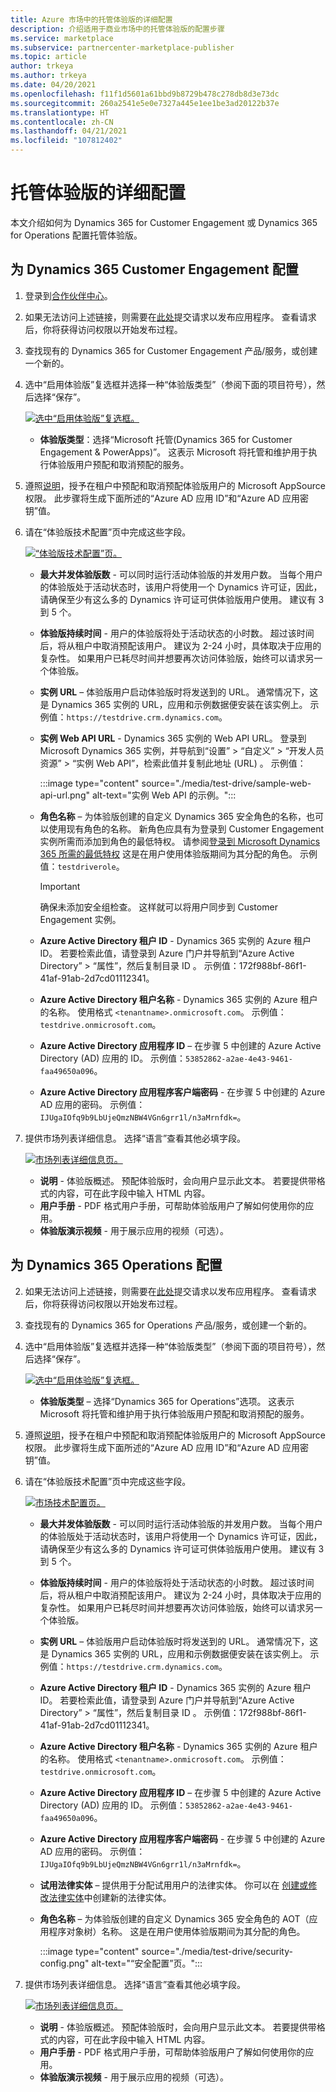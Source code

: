 ```yaml
---
title: Azure 市场中的托管体验版的详细配置
description: 介绍适用于商业市场中的托管体验版的配置步骤
ms.service: marketplace
ms.subservice: partnercenter-marketplace-publisher
ms.topic: article
author: trkeya
ms.author: trkeya
ms.date: 04/20/2021
ms.openlocfilehash: f11f1d5601a61bbd9b8729b478c278db8d3e73dc
ms.sourcegitcommit: 260a2541e5e0e7327a445e1ee1be3ad20122b37e
ms.translationtype: HT
ms.contentlocale: zh-CN
ms.lasthandoff: 04/21/2021
ms.locfileid: "107812402"
---
```

# <a name="detailed-configuration-for-hosted-test-drives"></a>托管体验版的详细配置

本文介绍如何为 Dynamics 365 for Customer Engagement 或 Dynamics 365 for Operations 配置托管体验版。

## <a name="configure-for-dynamics-365-customer-engagement"></a>为 Dynamics 365 Customer Engagement 配置

1. 登录到[合作伙伴中心](https://partner.microsoft.com/)。
2. 如果无法访问上述链接，则需要在[此处](https://appsource.microsoft.com/partners/list-an-app)提交请求以发布应用程序。 查看请求后，你将获得访问权限以开始发布过程。
3. 查找现有的 Dynamics 365 for Customer Engagement 产品/服务，或创建一个新的。
4. 选中“启用体验版”复选框并选择一种“体验版类型”（参阅下面的项目符号），然后选择“保存”。

    [![选中“启用体验版”复选框。](media/test-drive/enable-test-drive-check-box.png)](media/test-drive/enable-test-drive-check-box.png#lightbox)

    - **体验版类型**：选择“Microsoft 托管(Dynamics 365 for Customer Engagement & PowerApps)”。 这表示 Microsoft 将托管和维护用于执行体验版用户预配和取消预配的服务。

5. 遵照[说明](./test-drive-azure-subscription-setup.md)，授予在租户中预配和取消预配体验版用户的 Microsoft AppSource 权限。 此步骤将生成下面所述的“Azure AD 应用 ID”和“Azure AD 应用密钥”值。 
6. 请在“体验版技术配置”页中完成这些字段。

    [![“体验版技术配置”页。](media/test-drive/technical-config-details.png)](media/test-drive/technical-config-details.png#lightbox)

    - **最大并发体验版数** - 可以同时运行活动体验版的并发用户数。 当每个用户的体验版处于活动状态时，该用户将使用一个 Dynamics 许可证，因此，请确保至少有这么多的 Dynamics 许可证可供体验版用户使用。 建议有 3 到 5 个。
    - **体验版持续时间** - 用户的体验版将处于活动状态的小时数。 超过该时间后，将从租户中取消预配该用户。 建议为 2-24 小时，具体取决于应用的复杂性。 如果用户已耗尽时间并想要再次访问体验版，始终可以请求另一个体验版。
    - **实例 URL** – 体验版用户启动体验版时将发送到的 URL。 通常情况下，这是 Dynamics 365 实例的 URL，应用和示例数据便安装在该实例上。 示例值：`https://testdrive.crm.dynamics.com`。
    - **实例 Web API URL** - Dynamics 365 实例的 Web API URL。 登录到 Microsoft Dynamics 365 实例，并导航到“设置” > “自定义” > “开发人员资源” > “实例 Web API”，检索此值并复制此地址 (URL)   。 示例值：

        :::image type="content" source="./media/test-drive/sample-web-api-url.png" alt-text="实例 Web API 的示例。":::

    - **角色名称** – 为体验版创建的自定义 Dynamics 365 安全角色的名称，也可以使用现有角色的名称。 新角色应具有为登录到 Customer Engagement 实例所需而添加到角色的最低特权。 请参阅[登录到 Microsoft Dynamics 365 所需的最低特权](https://community.dynamics.com/crm/b/crminogic/archive/2016/11/24/minimum-privileges-required-to-login-microsoft-dynamics-365) 这是在用户使用体验版期间为其分配的角色。 示例值：`testdriverole`。
    
        > [!IMPORTANT]
        > 确保未添加安全组检查。 这样就可以将用户同步到 Customer Engagement 实例。

    - **Azure Active Directory 租户 ID** - Dynamics 365 实例的 Azure 租户 ID。 若要检索此值，请登录到 Azure 门户并导航到“Azure Active Directory” > “属性”，然后复制目录 ID 。 示例值：172f988bf-86f1-41af-91ab-2d7cd01112341。
    - **Azure Active Directory 租户名称** - Dynamics 365 实例的 Azure 租户的名称。 使用格式 `<tenantname>.onmicrosoft.com`。 示例值：`testdrive.onmicrosoft.com`。
    - **Azure Active Directory 应用程序 ID** – 在步骤 5 中创建的 Azure Active Directory (AD) 应用的 ID。 示例值：`53852862-a2ae-4e43-9461-faa49650a096`。
    - **Azure Active Directory 应用程序客户端密码** - 在步骤 5 中创建的 Azure AD 应用的密码。 示例值：`IJUgaIOfq9b9LbUjeQmzNBW4VGn6grr1l/n3aMrnfdk=`。

7. 提供市场列表详细信息。 选择“语言”查看其他必填字段。

    [![市场列表详细信息页。](media/test-drive/marketplace-listing-details.png)](media/test-drive/marketplace-listing-details.png#lightbox)

    - **说明** - 体验版概述。 预配体验版时，会向用户显示此文本。 若要提供带格式的内容，可在此字段中输入 HTML 内容。
    - **用户手册** - PDF 格式用户手册，可帮助体验版用户了解如何使用你的应用。
    - **体验版演示视频** - 用于展示应用的视频（可选）。

## <a name="configure-for-dynamics-365-operations"></a>为 Dynamics 365 Operations 配置

2. 如果无法访问上述链接，则需要在[此处](https://appsource.microsoft.com/partners/list-an-app)提交请求以发布应用程序。 查看请求后，你将获得访问权限以开始发布过程。
3. 查找现有的 Dynamics 365 for Operations 产品/服务，或创建一个新的。
4. 选中“启用体验版”复选框并选择一种“体验版类型”（参阅下面的项目符号），然后选择“保存”。

    [![选中“启用体验版”复选框。](media/test-drive/enable-test-drive-check-box-operations.png)](media/test-drive/enable-test-drive-check-box-operations.png#lightbox)

    - **体验版类型** – 选择“Dynamics 365 for Operations”选项。 这表示 Microsoft 将托管和维护用于执行体验版用户预配和取消预配的服务。

5. 遵照[说明](https://github.com/Microsoft/AppSource/blob/master/Microsoft%20Hosted%20Test%20Drive/Setup-your-Azure-subscription-for-Dynamics365-Microsoft-Hosted-Test-Drives.md)，授予在租户中预配和取消预配体验版用户的 Microsoft AppSource 权限。 此步骤将生成下面所述的“Azure AD 应用 ID”和“Azure AD 应用密钥”值。 
6. 请在“体验版技术配置”页中完成这些字段。

    [![市场技术配置页。](media/test-drive/technical-config-details.png)](media/test-drive/technical-config-details.png#lightbox)

    - **最大并发体验版数** - 可以同时运行活动体验版的并发用户数。 当每个用户的体验版处于活动状态时，该用户将使用一个 Dynamics 许可证，因此，请确保至少有这么多的 Dynamics 许可证可供体验版用户使用。 建议有 3 到 5 个。
    - **体验版持续时间** - 用户的体验版将处于活动状态的小时数。 超过该时间后，将从租户中取消预配该用户。 建议为 2-24 小时，具体取决于应用的复杂性。 如果用户已耗尽时间并想要再次访问体验版，始终可以请求另一个体验版。
    - **实例 URL** – 体验版用户启动体验版时将发送到的 URL。 通常情况下，这是 Dynamics 365 实例的 URL，应用和示例数据便安装在该实例上。 示例值：`https://testdrive.crm.dynamics.com`。
    - **Azure Active Directory 租户 ID** - Dynamics 365 实例的 Azure 租户 ID。 若要检索此值，请登录到 Azure 门户并导航到“Azure Active Directory” > “属性”，然后复制目录 ID 。 示例值：172f988bf-86f1-41af-91ab-2d7cd01112341。
    - **Azure Active Directory 租户名称** - Dynamics 365 实例的 Azure 租户的名称。 使用格式 `<tenantname>.onmicrosoft.com`。 示例值：`testdrive.onmicrosoft.com`。
    - **Azure Active Directory 应用程序 ID** – 在步骤 5 中创建的 Azure Active Directory (AD) 应用的 ID。 示例值：`53852862-a2ae-4e43-9461-faa49650a096`。
    - **Azure Active Directory 应用程序客户端密码** - 在步骤 5 中创建的 Azure AD 应用的密码。 示例值：`IJUgaIOfq9b9LbUjeQmzNBW4VGn6grr1l/n3aMrnfdk=`。
    - **试用法律实体** – 提供用于分配试用用户的法律实体。 你可以在 [创建或修改法律实体](/dynamicsax-2012/appuser-itpro/create-or-modify-a-legal-entity)中创建新的法律实体。
    - **角色名称** – 为体验版创建的自定义 Dynamics 365 安全角色的 AOT（应用程序对象树）名称。 这是在用户使用体验版期间为其分配的角色。

        :::image type="content" source="./media/test-drive/security-config.png" alt-text="“安全配置”页。":::

7. 提供市场列表详细信息。 选择“语言”查看其他必填字段。

    [![市场列表详细信息页。](media/test-drive/marketplace-listing-details.png)](media/test-drive/marketplace-listing-details.png#lightbox)

    - **说明** - 体验版概述。 预配体验版时，会向用户显示此文本。 若要提供带格式的内容，可在此字段中输入 HTML 内容。
    - **用户手册** - PDF 格式用户手册，可帮助体验版用户了解如何使用你的应用。
    - **体验版演示视频** - 用于展示应用的视频（可选）。

<!--
## Next steps

- [Set up your Azure subscription](test-drive-azure-subscription-setup.md) -->